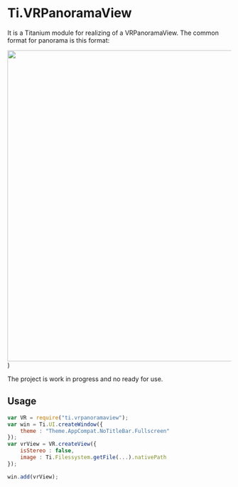 # Ti.VRPanoramaView

It is a Titanium module for realizing of a VRPanoramaView.
The common format for panorama is this format:

<img src="https://github.com/AppWerft/Ti.VRPanoramaView/blob/master/documentation/example.jpg?raw=true" width=700 />)


The project is work in progress and no ready for use.


## Usage

```javascript
var VR = require("ti.vrpanoramaview");
var win = Ti.UI.createWindow({
	theme : "Theme.AppCompat.NoTitleBar.Fullscreen"
});
var vrView = VR.createView({
	isStereo : false,
    image : Ti.Filessystem.getFile(...).nativePath
});

win.add(vrView);
```

